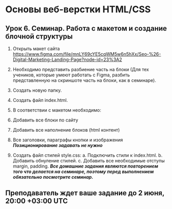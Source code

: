#  Основы веб-верстки HTML/CSS
## Урок 6. Семинар. Работа с макетом и cоздание блочной структуры

1. Открыть макет сайта https://www.figma.com/file/mnLY69cYE5cqWM5w6n5hXx/Seo-%26-Digital-Marketing-Landing-Page?node-id=23%3A2

2. Необходимо представить разбиение часть на блоки (Для тех учеников, которые умеют работать с Figma, разбить представленную на скриншоте часть на блоки, как в семинаре).

3. Создать новую папку.

4. Создать файл index.html.

5. В соответствии с макетом необходимо:

6. Добавить все блоки по сайту

7. Добавить все наполнение блоков (html контент)

8. Все заголовки, параграфы кнопки и изображения  ***Позиционирование задавать не нужно***

9. Создать файл стилей style.css: a. Подключить стили к index.html. b. Добавить обнуление стилей. c. Добавить все необходимые отступы margin, padding. ***Все домашние задания являются повторением того что делается на семинаре, поэтому перед выполнением обязательно посмотрите семинар.***



## Преподаватель ждет ваше задание до 2 июня, 20:00 +03:00 UTC